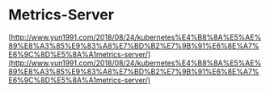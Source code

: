 # Metrics-Server

[http://www.yun1991.com/2018/08/24/kubernetes%E4%B8%8A%E5%AE%89%E8%A3%85%E9%83%A8%E7%BD%B2%E7%9B%91%E6%8E%A7%E6%9C%8D%E5%8A%A1metrics-server/](http://www.yun1991.com/2018/08/24/kubernetes%E4%B8%8A%E5%AE%89%E8%A3%85%E9%83%A8%E7%BD%B2%E7%9B%91%E6%8E%A7%E6%9C%8D%E5%8A%A1metrics-server/)

